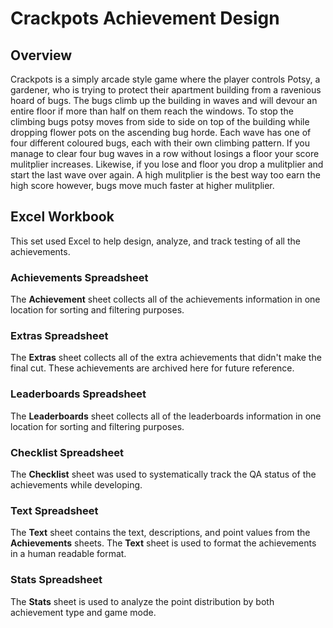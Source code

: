 # Crackpots Achievement Design
## Overview
Crackpots is a simply arcade style game where the player controls Potsy, a gardener, who is trying to protect their apartment building from a ravenious hoard of bugs. The bugs climb up the building in waves and will devour an entire floor if more than half on them reach the windows. To stop the climbing bugs potsy moves from side to side on top of the building while dropping flower pots on the ascending bug horde. Each wave has one of four different coloured bugs, each with their own climbing pattern. If you manage to clear four bug waves in a row without losings a floor your score mulitplier increases. Likewise, if you lose and floor you drop a mulitplier and start the last wave over again. A high mulitplier is the best way too earn the high score however, bugs move much faster at higher mulitplier.
## Excel Workbook
This set used Excel to help design, analyze, and track testing of all the achievements.
### Achievements Spreadsheet
The **Achievement** sheet collects all of the achievements information in one location for sorting and filtering purposes.
### Extras Spreadsheet
The **Extras** sheet collects all of the extra achievements that didn't make the final cut. These achievements are archived here for future reference.
### Leaderboards Spreadsheet
The **Leaderboards** sheet collects all of the leaderboards information in one location for sorting and filtering purposes.
### Checklist Spreadsheet
The **Checklist** sheet was used to systematically track the QA status of the achievements while developing.
### Text Spreadsheet
The **Text** sheet contains the text, descriptions, and point values from the **Achievements** sheets. The **Text** sheet is used to format the achievements in a human readable format.
### Stats Spreadsheet
The **Stats** sheet is used to analyze the point distribution by both achievement type and game mode.

